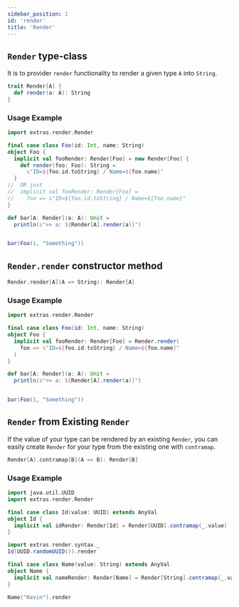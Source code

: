 ```yaml
---
sidebar_position: 1
id: 'render'
title: 'Render'
---
```


## `Render` type-class
It is to provider `render` functionality to render a given type `A` into `String`.
```scala
trait Render[A] {
  def render(a: A): String
}
```

### Usage Example
```scala mdoc:reset-object
import extras.render.Render

final case class Foo(id: Int, name: String)
object Foo {
  implicit val fooRender: Render[Foo] = new Render[Foo] {
    def render(foo: Foo): String =
      s"ID=${foo.id.toString} / Name=${foo.name}"
  }
//  OR just
//  implicit val fooRender: Render[Foo] =
//    foo => s"ID=${foo.id.toString} / Name=${foo.name}"
}

def bar[A: Render](a: A): Unit =
  println(s">> a: ${Render[A].render(a)}")


bar(Foo(1, "Something"))
```

## `Render.render` constructor method
```scala
Render.render[A](A => String): Render[A]
```

### Usage Example
```scala mdoc:reset-object
import extras.render.Render

final case class Foo(id: Int, name: String)
object Foo {
  implicit val fooRender: Render[Foo] = Render.render(
    foo => s"ID=${foo.id.toString} / Name=${foo.name}"
  )
}

def bar[A: Render](a: A): Unit =
  println(s">> a: ${Render[A].render(a)}")


bar(Foo(1, "Something"))
```

## `Render` from Existing `Render`
If the value of your type can be rendered by an existing `Render`, you can easily create `Render` for your type from the existing one with `contramap`.

```scala
Render[A].contramap[B](A => B): Render[B]
```

### Usage Example
```scala mdoc:reset-object
import java.util.UUID
import extras.render.Render

final case class Id(value: UUID) extends AnyVal
object Id {
  implicit val idRender: Render[Id] = Render[UUID].contramap(_.value)
}

import extras.render.syntax._
Id(UUID.randomUUID()).render

final case class Name(value: String) extends AnyVal
object Name {
  implicit val nameRender: Render[Name] = Render[String].contramap(_.value)
}

Name("Kevin").render
```

